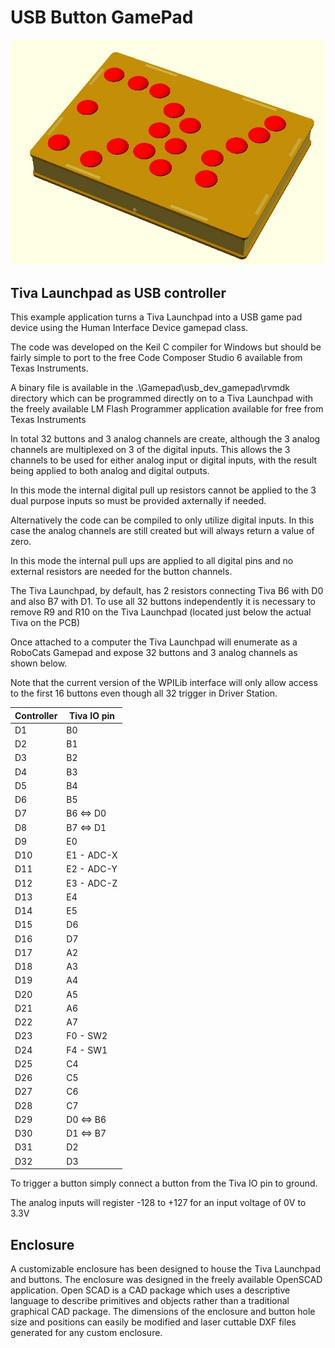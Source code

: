 # USB Button GamePad
![alt text](https://raw.githubusercontent.com/WWRC-FRC/GamePad/master/GamePad.jpg "Button board")

## Tiva Launchpad as USB controller
This example application turns a Tiva Launchpad into a USB game pad device using the Human Interface Device gamepad class. 

The code was developed on the Keil C compiler for Windows but should be fairly simple to port to the free Code Composer Studio 6 available from Texas Instruments. 

A binary file is available in the .\Gamepad\usb_dev_gamepad\rvmdk directory which can be programmed directly on to a Tiva Launchpad with the freely available LM Flash Programmer application available for free from Texas Instruments

In total 32 buttons and 3 analog channels are create, although the 3 analog channels are multiplexed on 3 of the digital inputs. This allows the 3 channels to be used for either analog input or digital inputs, with the result being applied to both analog and digital outputs.

In this mode the internal digital pull up resistors cannot be applied to the 3 dual purpose inputs so must be provided axternally if needed.

Alternatively the code can be compiled to only utilize digital inputs. In this case the analog channels are still created but will always return a value of zero.

In this mode the internal pull ups are applied to all digital pins and no external resistors are needed for the button channels.

The Tiva Launchpad, by default, has 2 resistors connecting Tiva B6 with D0 and also B7 with D1. To use all 32 buttons independently it is necessary to remove R9 and R10 on the Tiva Launchpad (located just below the actual Tiva on the PCB)

Once attached to a computer the Tiva Launchpad will enumerate as a RoboCats Gamepad and expose 32 buttons and 3 analog channels as shown below.

Note that the current version of the WPILib interface will only allow access to the first 16 buttons even though all 32 trigger in Driver Station.

| Controller   | Tiva IO pin |
|--------------|-------------|
| D1           | B0          |
| D2           | B1          |
| D3           | B2          |
| D4           | B3          |
| D5           | B4          |
| D6           | B5          |
| D7           | B6 <=> D0   |
| D8           | B7 <=> D1   |
| D9           | E0          |
| D10          | E1 - ADC-X  |
| D11          | E2 - ADC-Y  |
| D12          | E3 - ADC-Z  |
| D13          | E4          |
| D14          | E5          |
| D15          | D6          |
| D16          | D7          |
| D17          | A2          |
| D18          | A3          |
| D19          | A4          |
| D20          | A5          |
| D21          | A6          |
| D22          | A7          |
| D23          | F0 - SW2    |
| D24          | F4 - SW1    |
| D25          | C4          |
| D26          | C5          |
| D27          | C6          |
| D28          | C7          |
| D29          | D0 <=> B6   |
| D30          | D1 <=> B7   |
| D31          | D2          |
| D32          | D3          |

To trigger a button simply connect a button from the Tiva IO pin to ground.

The analog inputs will register -128 to +127 for an input voltage of 0V to 3.3V

## Enclosure
A customizable enclosure has been designed to house the Tiva Launchpad and buttons. The enclosure was designed in the freely available OpenSCAD application. Open SCAD is a CAD package which uses a descriptive language to describe primitives and objects rather than a traditional graphical CAD package.
The dimensions of the enclosure and button hole size and positions can easily be modified and laser cuttable DXF files generated for any custom enclosure.
